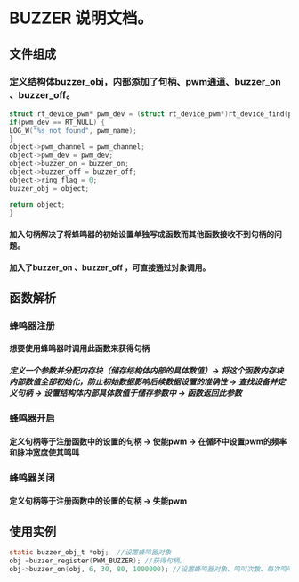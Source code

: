 # BUZZER  说明文档。

## 文件组成

### 定义结构体buzzer_obj，内部添加了句柄、pwm通道、buzzer_on 、buzzer_off。

```c
struct rt_device_pwm* pwm_dev = (struct rt_device_pwm*)rt_device_find(pwm_name);  
if(pwm_dev == RT_NULL) {  
LOG_W("%s not found", pwm_name);  
}  
object->pwm_channel = pwm_channel;  
object->pwm_dev = pwm_dev;  
object->buzzer_on = buzzer_on;  
object->buzzer_off = buzzer_off;  
object->ring_flag = 0;  
buzzer_obj = object;  

return object;  
}
```

#### 加入句柄解决了将蜂鸣器的初始设置单独写成函数而其他函数接收不到句柄的问题。

#### 加入了buzzer_on 、buzzer_off ，可直接通过对象调用。

## 函数解析

### 蜂鸣器注册

#### 想要使用蜂鸣器时调用此函数来获得句柄

##### 定义一个参数并分配内存块（储存结构体内部的具体数值）-> 将这个函数内存块内部数值全部初始化，防止初始数据影响后续数据设置的准确性 -> 查找设备并定义句柄 -> 设置结构体内部具体数值于储存参数中 -> 函数返回此参数

### 蜂鸣器开启

#### 定义句柄等于注册函数中的设置的句柄 -> 使能pwm -> 在循环中设置pwm的频率和脉冲宽度使其鸣叫

### 蜂鸣器关闭

#### 定义句柄等于注册函数中的设置的句柄 -> 失能pwm

## 使用实例

```c
static buzzer_obj_t *obj;  //设置蜂鸣器对象
obj =buzzer_register(PWM_BUZZER); //获得句柄。
obj->buzzer_on(obj, 6, 30, 80, 1000000); //设置蜂鸣器对象、鸣叫次数、每次鸣叫时间、音量、频率。
```
